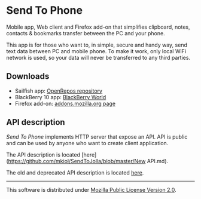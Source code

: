 # Send To Phone

Mobile app, Web client and Firefox add-on that simplifies clipboard,
notes, contacts & bookmarks transfer between the PC and your phone.

This app is for those who want to, in simple, secure and handy way,
send text data between PC and mobile phone.
To make it work, only local WiFi network is used,
so your data will never be transferred to any third parties.

## Downloads

* Sailfish app: [OpenRepos repository](https://openrepos.net/content/mkiol/send-phone)
* BlackBerry 10 app: [BlackBerry World](https://appworld.blackberry.com/webstore/content/59953449/?countrycode=PL&lang=en)
* Firefox add-on: [addons.mozilla.org page](https://addons.mozilla.org/firefox/addon/send-to-phone-jolla/)

## API description

*Send To Phone* implements HTTP server that expose an API.
API is public and can be used by anyone who want to create client application.

The API description is located [here](https://github.com/mkiol/SendToJolla/blob/master/New API.md).

The old and deprecated API description is located [here](https://github.com/mkiol/SendToJolla/blob/master/API.md).

---------------

This software is distributed under
[Mozilla Public License Version 2.0](https://www.mozilla.org/MPL/2.0/).
